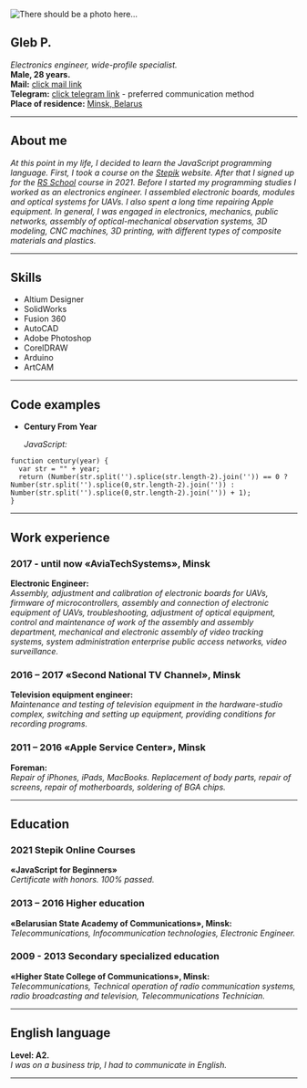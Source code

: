 ![There should be a photo here...](https://thumb.cloud.mail.ru/weblink/thumb/xw1/sf8R/NBKHYLYnN?x-email=undefined)

Gleb P.
---

*Electronics engineer, wide-profile specialist.*\
**Male, 28 years.**\
**Mail:** [click mail link](mailto:5446068@gmail.com?subject=rsschool-cv)\
**Telegram:** [click telegram link](https://teleg.run/prig25) - preferred communication method\
**Place of residence:** [Minsk, Belarus](https://goo.gl/maps/gXur6U5dDNETK4RJ7)

___

About me
---

*At this point in my life, I decided to learn the JavaScript programming language. First, I took a course on the [Stepik](https://stepik.org/course/2223/syllabus) website. After that I signed up for the [RS School](https://rs.school/js/) course in 2021. Before I started my programming studies I worked as an electronics engineer. I assembled electronic boards, modules and optical systems for UAVs. I also spent a long time repairing Apple equipment. In general, I was engaged in electronics, mechanics, public networks, assembly of optical-mechanical observation systems, 3D modeling, CNC machines, 3D printing, with different types of composite materials and plastics.*

___

Skills
---
- Altium Designer
- SolidWorks
- Fusion 360
- AutoCAD
- Adobe Photoshop
- CorelDRAW
- Arduino
- ArtCAM

___

Code examples
---
- **Century From Year**

  *JavaScript:*
```
function century(year) {
  var str = "" + year;
  return (Number(str.split('').splice(str.length-2).join('')) == 0 ? Number(str.split('').splice(0,str.length-2).join('')) : Number(str.split('').splice(0,str.length-2).join('')) + 1);
}
```

___

Work experience
---
### 2017 - until now «AviaTechSystems», Minsk

**Electronic Engineer:**\
*Assembly, adjustment and calibration of electronic boards for UAVs, firmware of microcontrollers, assembly and connection of electronic equipment of UAVs, troubleshooting, adjustment of optical equipment, control and maintenance of work of the assembly and assembly department, mechanical and electronic assembly of video tracking systems, system administration enterprise public access networks, video surveillance.*

### 2016 – 2017  «Second National TV Channel», Minsk

**Television equipment engineer:**\
*Maintenance and testing of television equipment in the hardware-studio complex, switching and setting up equipment, providing conditions for recording programs.*

### 2011 – 2016 «Apple Service Center», Minsk

**Foreman:**\
*Repair of iPhones, iPads, MacBooks. Replacement of body parts, repair of screens, repair of motherboards, soldering of BGA chips.*

___

Education
---
### 2021 Stepik Online Courses

**«JavaScript for Beginners»**\
*Certificate with honors. 100% passed.*
### 2013 – 2016 Higher education

**«Belarusian State Academy of Communications», Minsk:**\
*Telecommunications, Infocommunication technologies, Electronic Engineer.*

### 2009 - 2013 Secondary specialized education

**«Higher State College of Communications», Minsk:**\
*Telecommunications, Technical operation of radio communication systems, radio broadcasting and television, Telecommunications Technician.*

___

English language
---
**Level: A2.**\
*I was on a business trip, I had to communicate in English.*

___





